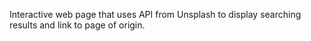 Interactive web page that uses API from Unsplash to display searching results and link to page of origin.
